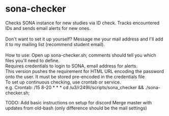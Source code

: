 # sona-checker
Checks SONA instance for new studies via ID check. Tracks encountered IDs and sends email alerts for new ones.
<br>
<br>
Don't want to set it up yourself? Message me your mail address and I'll add it to my mailing list (recommend student email).
<br>
<br>
How to use:
Open up sona-checker.sh; comments should tell you which files you'll need to define.
<br> 
Requires credentials to login to SONA, email address for alerts.
<br>
This version pushes the requirement for HTML URL encoding the password onto the user.
It must be stored pre-encoded in the credentials file
<br>
To set up continuous checking, use crontab or service.
<br>
e.g. Crontab: /15 8-20 * * * cd /u3/r249li/scripts/sona_checker && ./sona-checker.sh;

TODO: Add basic instructions on setup for discord 
      Merge master with updates from old-bash (only difference should be the mail settings)
